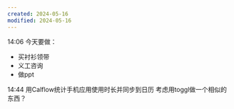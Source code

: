 ```yaml
---
created: 2024-05-16
modified: 2024-05-16
---
```

14:06
今天要做：
+ 买衬衫领带
+ 义工咨询
+ 做ppt

14:44
用Calflow统计手机应用使用时长并同步到日历
考虑用toggl做一个相似的东西？

